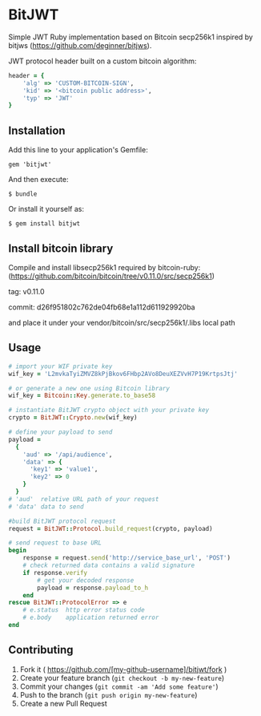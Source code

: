 # BitJWT

Simple JWT Ruby implementation based on Bitcoin secp256k1
inspired by bitjws (https://github.com/deginner/bitjws).

JWT protocol header built on a custom bitcoin algorithm:
```ruby
header = {
    'alg' => 'CUSTOM-BITCOIN-SIGN',
    'kid' => '<bitcoin public address>',
    'typ' => 'JWT'
}
```


## Installation

Add this line to your application's Gemfile:

    gem 'bitjwt'

And then execute:

    $ bundle

Or install it yourself as:

    $ gem install bitjwt

## Install bitcoin library

Compile and install libsecp256k1 required by bitcoin-ruby:
(https://github.com/bitcoin/bitcoin/tree/v0.11.0/src/secp256k1)

tag: v0.11.0

commit: d26f951802c762de04fb68e1a112d611929920ba

and place it under your vendor/bitcoin/src/secp256k1/.libs local path

## Usage

```ruby
# import your WIF private key
wif_key = 'L2mvkaTyiZMVZ8kPjBkov6FHbp2AVo8DeuXEZVvH7P19KrtpsJtj'

# or generate a new one using Bitcoin library
wif_key = Bitcoin::Key.generate.to_base58

# instantiate BitJWT crypto object with your private key
crypto = BitJWT::Crypto.new(wif_key)

# define your payload to send
payload =
  {
    'aud' => '/api/audience',
    'data' => {
      'key1' => 'value1',
      'key2' => 0
    }
  }
# 'aud'  relative URL path of your request
# 'data' data to send

#build BitJWT protocol request
request = BitJWT::Protocol.build_request(crypto, payload)

# send request to base URL
begin
    response = request.send('http://service_base_url', 'POST')
    # check returned data contains a valid signature
    if response.verify
        # get your decoded response
        payload = response.payload_to_h
    end
rescue BitJWT::ProtocolError => e
    # e.status  http error status code
    # e.body    application returned error
end
```

## Contributing

1. Fork it ( https://github.com/[my-github-username]/bitjwt/fork )
2. Create your feature branch (`git checkout -b my-new-feature`)
3. Commit your changes (`git commit -am 'Add some feature'`)
4. Push to the branch (`git push origin my-new-feature`)
5. Create a new Pull Request
